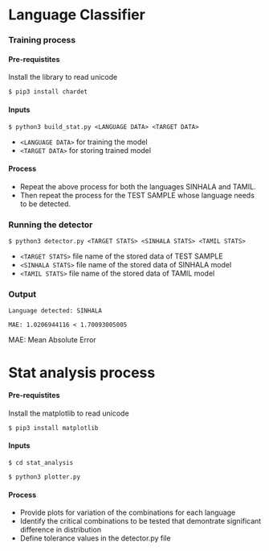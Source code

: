 # Language Classifier
### Training process
#### Pre-requistites 
Install the library to read unicode

`$ pip3 install chardet`
#### Inputs
`$ python3 build_stat.py <LANGUAGE DATA> <TARGET DATA>`
* `<LANGUAGE DATA>` for training the model
* `<TARGET DATA>` for storing trained model

#### Process
* Repeat the above process for both the languages SINHALA and TAMIL.
* Then repeat the process for the TEST SAMPLE whose language needs to be detected.

### Running the detector
`$ python3 detector.py <TARGET STATS> <SINHALA STATS> <TAMIL STATS>`
* `<TARGET STATS>` file name of the stored data of TEST SAMPLE
* `<SINHALA STATS>` file name of the stored data of SINHALA model
* `<TAMIL STATS>` file name of the stored data of TAMIL model

### Output
```Language detected: SINHALA```

```MAE: 1.0206944116 < 1.70093005005```

MAE:  Mean Absolute Error


# Stat analysis process
#### Pre-requistites 
Install the matplotlib to read unicode

`$ pip3 install matplotlib`
#### Inputs
`$ cd stat_analysis`

`$ python3 plotter.py`

#### Process
* Provide plots for variation of the combinations for each language
* Identify the critical combinations to be tested that demontrate significant difference in distribution
* Define tolerance values in the detector.py file